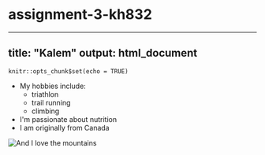 # assignment-3-kh832

---
title: "Kalem"
output: html_document
---

```{r setup, include=FALSE}
knitr::opts_chunk$set(echo = TRUE)
```

- My hobbies include:
  - triathlon
  - trail running
  - climbing
- I'm passionate about nutrition
- I am originally from Canada 


![And I love the mountains](https://encrypted-tbn0.gstatic.com/images?q=tbn:ANd9GcSeJBAJp2fDuukWSKZnlwm9Wt1UhV53W1tQhQ&s)
